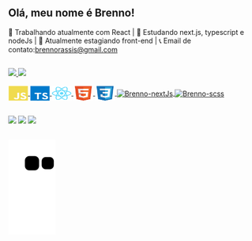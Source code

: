 ## Olá, meu nome é Brenno!
 🔭 Trabalhando atualmente com React |  📕 Estudando next.js, typescript e nodeJs |  💼 Atualmente estagiando front-end |  📞  Email de contato:brennorassis@gmail.com
##
  <div>
   <a href="https://github.com/brenno0">
   <img height="180em" src="https://github-readme-stats.vercel.app/api?username=brenno0&show_icons=true&theme=jolly&include_all_commits=true&count_private=true"/>
   <img height="180em" src="https://github-readme-stats.vercel.app/api/top-langs/?username=brenno0&layout=compact&langs_count=7&theme=jolly"/>
 </div>
  
  <div style="display: inline_block"><br>
   <img align="center" alt="Brenno-Js" height="30" width="40" src="https://raw.githubusercontent.com/devicons/devicon/master/icons/javascript/javascript-plain.svg">
   <img align="center" alt="Brenno-Ts" height="30" width="40" src="https://raw.githubusercontent.com/devicons/devicon/master/icons/typescript/typescript-plain.svg">
   <img align="center" alt="Brenno-React" height="30" width="40" src="https://raw.githubusercontent.com/devicons/devicon/master/icons/react/react-original.svg">
  <img align="center" alt="Brenno-HTML" height="30" width="40" src="https://raw.githubusercontent.com/devicons/devicon/master/icons/html5/html5-original.svg">
  <img align="center" alt="Brenno-CSS" height="30" width="40" src="https://raw.githubusercontent.com/devicons/devicon/master/icons/css3/css3-original.svg">
   <img align="center" width="60" height="60" alt="Brenno-nextJs" src="https://user-images.githubusercontent.com/80965212/131028100-504d07d0-7db3-48ef-b576-2a3cbc14aa57.png">
   <img align="center" height="35" width="35" src="https://user-images.githubusercontent.com/80965212/131017558-c36fc751-8b73-4ab1-ae47-a8d0fec94aa7.png" alt="Brenno-scss">
 </div>
 
  ##
  
<div> 
    <a href = "mailto:brennorassis@gmail.com"><img  height="30" src="https://img.shields.io/badge/Gmail-D14836?style=for-the-badge&logo=gmail&logoColor=white" target="_blank"></a>
    <a href =  "https://www.linkedin.com/in/brenno-rodrigues-de-assis-5006961b7/" target="_blank"><img  height="30" src="https://img.shields.io/badge/-LinkedIn-%230077B5?style=for-the-    badge&logo=linkedin&logoColor=white" target="_blank"></a>
 <a href="https://www.instagram.com/brenno236/" target="_blank"><img height="30" src="https://img.shields.io/badge/-Instagram-%23E4405F?style=for-the-badge&logo=instagram&logoColor=white" target="_blank"></a>
 </div>
 
 ##
 
 ![Snake animation](https://github.com/rafaballerini/rafaballerini/blob/output/github-contribution-grid-snake.svg)
